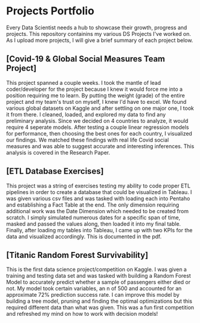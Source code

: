 # Projects Portfolio
Every Data Scientist needs a hub to showcase their growth, progress and projects. This repository containins my various DS Projects I've worked on.
As I upload more projects, I will give a brief summary of each project below.





## [Covid-19 & Global Social Measures Team Project]

This project spanned a couple weeks. I took the mantle of lead coder/developer for the project 
because I knew it would force me into a position requiring me to learn. By putting the weight (grade) of the entire project and my team's trust on myself, I knew I'd have to excel.
We found various global datasets on Kaggle and after settling on one major one, I took it from there. I cleaned, loaded, and explored my data to find any preliminary analysis. 
Since we decided on 4 countries to analyze, it would require 4 seperate models. 
After testing a couple linear regression models for performance, then choosing the best ones for each country, I visualized our findings. We matched these findings with 
real life Covid social measures and was able to suggest accurate and interesting inferences. This analysis is covered in the Research Paper. 



##  [ETL Database Exercises] 

This project was a string of exercises testing my ability to code proper ETL pipelines in order to create a database that could be visualized in Tableau. I was given various
csv files and was tasked with loading each into Pentaho and establishing a Fact Table at the end. The only dimension requiring additional work was the Date Dimension which needed
to be created from scratch. I simply simulated numerous dates for a specific span of time, masked and passed the values along, then loaded it into my final table.
Finally, after loading my tables into Tableau, I came up with two KPIs for the data and visualized accordingly. This is documented in the pdf. 



##  [Titanic Random Forest Survivability]

This is the first data science project/competition on Kaggle. I was given a training and testing data set and was tasked with building a Random Forest Model to accurately predict whether a sample of passengers either died or not. My model took certain variables, an n of 500 and accounted for an approximate 72% prediction success rate. I can improve this model by building a tree model, pruning and finding the optimal optimizations but this required different data than what was given. This was a fun first competition and refreshed my mind on how to work with decision models!
